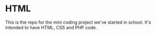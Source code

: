 # HTML
This is the repo for the mini coding project we've started in school.
It's intended to have HTML, CSS and PHP code.
